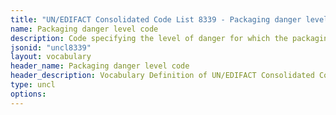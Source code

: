 ```yaml
---
title: "UN/EDIFACT Consolidated Code List 8339 - Packaging danger level code (20B) JSON-LD Vocabulary"
name: Packaging danger level code
description: Code specifying the level of danger for which the packaging must cater.
jsonid: "uncl8339"
layout: vocabulary
header_name: Packaging danger level code
header_description: Vocabulary Definition of UN/EDIFACT Consolidated Code List 8339 - Packaging danger level code (20B) semantics in HTML format. JSON-LD format is available at [uncl8339.jsonld](/vocabulary/uncl8339.jsonld)
type: uncl
options:
---
```

